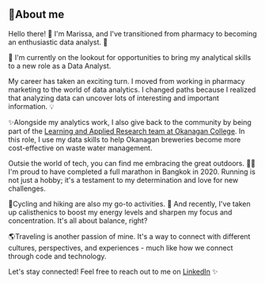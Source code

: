 ## 🚀About me

Hello there! 👋 I'm Marissa, and I've transitioned from pharmacy to becoming an enthusiastic data analyst.   🚀

🤝 I'm currently on the lookout for opportunities to bring my analytical skills to a new role as a Data Analyst.

My career has taken an exciting turn. I moved from working in pharmacy marketing to the world of data analytics. I changed paths because I realized that analyzing data can uncover lots of interesting and important information. 💡

✨Alongside my analytics work, I also give back to the community by being part of the [Learning and Applied Research team at Okanagan College](https://www.okanagan.bc.ca/learning-and-applied-research). In this role, I use my data skills to help Okanagan breweries become more cost-effective on waste water management. 


Outsie the world of tech, you can find me embracing the great outdoors. 🏃‍♂️ I'm proud to have completed a full marathon in Bangkok in 2020. Running is not just a hobby; it's a testament to my determination and love for new challenges.

🚴Cycling and hiking are also my go-to activities. 🌲 And recently, I've taken up calisthenics to boost my energy levels and sharpen my focus and concentration. It's all about balance, right?

🌎Traveling is another passion of mine. It's a way to connect with different cultures, perspectives, and experiences - much like how we connect through code and technology. 

Let's stay connected! Feel free to reach out to me on [LinkedIn](https://www.linkedin.com/in/marissa-jaikaew-1155911mar/)  ✨
